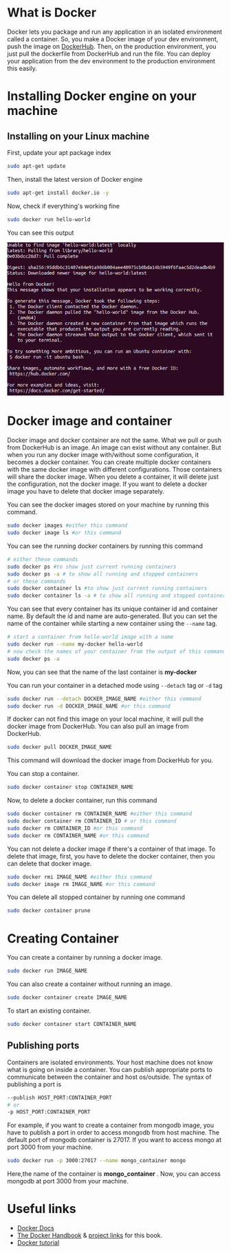 # What is Docker

Docker lets you package and run any application in an isolated environment called a container. So, you make a Docker image of your dev environment, push the image on [DockerHub](https://hub.docker.com/). Then, on the production environment, you just pull the dockerfile from DockerHub and run the file. You can deploy your application from the dev environment to the production environment this easily.

# Installing Docker engine on your machine

## Installing on your Linux machine

First, update your apt package index
```bash
sudo apt-get update
```
Then, install the latest version of Docker engine     

```bash
sudo apt-get install docker.io -y
```
Now, check if everything's working fine 
```bash
sudo docker run hello-world
```
You can see this output

![output of docker run hello-world](docker-hello-world.png)

# Docker image and container 

Docker image and docker container are not the same. What we pull or push from DockerHub is an image. An image can exist without any container. But when you run any docker image with/without some configuration, it becomes a docker container. You can create multiple docker containers with the same docker image with different configurations. Those containers will share the docker image. When you delete a container, it will delete just the configuration, not the docker image. If you want to delete a docker image you have to delete that docker image separately.

You can see the docker images stored on your machine by running this command.
```bash
sudo docker images #either this command
sudo docker image ls #or this command
```
You can see the running docker containers by running this command
```bash
# either these commands
sudo docker ps #to show just current running containers
sudo docker ps -a # to show all running and stopped containers
# or these commands
sudo docker container ls #to show just current running containers
sudo docker container ls -a # to show all running and stopped containers
```
You can see that every container has its unique container id and container name. By default the id and name are auto-generated. But you can set the name of the container while starting a new container using the `--name` tag.
```bash
# start a container from hello-world image with a name
sudo docker run --name my-docker hello-world
# now check the names of your container from the output of this command
sudo docker ps -a
```
Now, you can see that the name of the last container is **my-docker**

You can run your container in a detached mode using `--detach` tag or `-d` tag
```bash
sudo docker run --detach DOCKER_IMAGE_NAME #either this command
sudo docker run -d DOCKER_IMAGE_NAME #or this command
```
If docker can not find this image on your local machine, it will pull the docker image from DockerHub. You can also pull an image from DockerHub.
```bash
sudo docker pull DOCKER_IMAGE_NAME
```
This command will download the docker image from DockerHub for you. 

You can stop a container.
```bash
sudo docker container stop CONTAINER_NAME
```

Now, to delete a docker container, run this command
```bash
sudo docker container rm CONTAINER_NAME #either this command
sudo docker container rm CONTAINER_ID # or this command
sudo docker rm CONTAINER_ID #or this command
sudo docker rm CONTAINER_NAME #or this command
```
You can not delete a docker image if there's a container of that image. To delete that image, first, you have to delete the docker container, then you can delete that docker image.
```bash
sudo docker rmi IMAGE_NAME #either this command
sudo docker image rm IMAGE_NAME #or this command
```
You can delete all stopped container by running one command
```bash
sudo docker container prune
```
# Creating Container

You can create a container by running a docker image.
```bash
sudo docker run IMAGE_NAME
```
You can also create a container without running an image.
```bash
sudo docker container create IMAGE_NAME
```
To start an existing container.
```bash
sudo docker container start CONTAINER_NAME
```
## Publishing ports

Containers are isolated environments. Your host machine does not know what is going on inside a container. You can publish appropriate ports to communicate between the container and host os/outside. The syntax of publishing a port is 
```bash
--publish HOST_PORT:CONTAINER_PORT
# or
-p HOST_PORT:CONTAINER_PORT
```
For example, if you want to create a container from mongodb image, you have to publish a port in order to access mongodb from host machine. The default port of mongodb container is 27017. If you want to access mongo at port 3000 from your machine.
```bash
sudo docker run -p 3000:27017 --name mongo_container mongo
```
Here,the name of the container is **mongo_container** . Now, you can access mongodb at port 3000 from your machine.

# Useful links
* [Docker Docs](https://docs.docker.com/)
* [The Docker Handbook](https://docker.farhan.info/) & [project links](https://github.com/fhsinchy/docker-handbook-projects) for this book.
* [Docker tutorial](https://youtu.be/3c-iBn73dDE)
